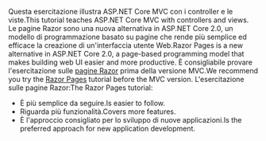 <span data-ttu-id="b8f58-101">Questa esercitazione illustra ASP.NET Core MVC con i controller e le viste.</span><span class="sxs-lookup"><span data-stu-id="b8f58-101">This tutorial teaches ASP.NET Core MVC with controllers and views.</span></span> <span data-ttu-id="b8f58-102">Le pagine Razor sono una nuova alternativa in ASP.NET Core 2.0, un modello di programmazione basato su pagine che rende più semplice ed efficace la creazione di un'interfaccia utente Web.</span><span class="sxs-lookup"><span data-stu-id="b8f58-102">Razor Pages is a new alternative in ASP.NET Core 2.0, a page-based programming model that makes building web UI easier and more productive.</span></span> <span data-ttu-id="b8f58-103">È consigliabile provare l'esercitazione sulle [pagine Razor](xref:mvc/razor-pages/index) prima della versione MVC.</span><span class="sxs-lookup"><span data-stu-id="b8f58-103">We recommend you try the [Razor Pages](xref:mvc/razor-pages/index) tutorial before the MVC version.</span></span> <span data-ttu-id="b8f58-104">L'esercitazione sulle pagine Razor:</span><span class="sxs-lookup"><span data-stu-id="b8f58-104">The Razor Pages tutorial:</span></span>

* <span data-ttu-id="b8f58-105">È più semplice da seguire.</span><span class="sxs-lookup"><span data-stu-id="b8f58-105">Is easier to follow.</span></span>
* <span data-ttu-id="b8f58-106">Riguarda più funzionalità.</span><span class="sxs-lookup"><span data-stu-id="b8f58-106">Covers more features.</span></span>
* <span data-ttu-id="b8f58-107">È l'approccio consigliato per lo sviluppo di nuove applicazioni.</span><span class="sxs-lookup"><span data-stu-id="b8f58-107">Is the preferred approach for new application development.</span></span>
